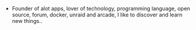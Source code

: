 - Founder of alot apps, lover of technology, programming language, open source, forum, docker, unraid and arcade, I like to discover and learn new things..
  <br>







































































































































































































































































































































































































































































